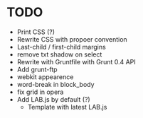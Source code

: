 # TODO

- Print CSS (?)
- Rewrite CSS with propoer convention
- Last-child / first-child margins
- remove txt shadow on select
- Rewrite with Gruntfile with Grunt 0.4 API
- Add grunt-ftp
- webkit appearence
- word-break in block_body
- fix grid in opera
- Add LAB.js by default (?)
    - Template with latest LAB.js